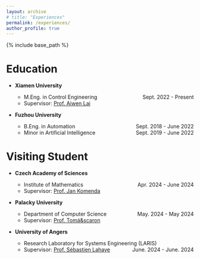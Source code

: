 ```yaml
---
layout: archive
# title: "Experiences"
permalink: /experiences/
author_profile: true
---
```


{% include base_path %}

# Education
- **Xiamen University**
    - M.Eng. in Control Engineering <span style="float:right"> Sept. 2022 - Present</span>
    - Supervisor: [Prof. Aiwen Lai](https://aivens123.github.io/aiwenlai.github.io/)

- **Fuzhou University**
    - B.Eng. in Automation <span style="float:right"> Sept. 2018 - June 2022</span>
    - Minor in Artificial Intelligence <span style="float:right"> Sept. 2019 - June 2022</span>

# Visiting Student
- **Czech Academy of Sciences**
    - Institute of Mathematics <span style="float:right"> Apr. 2024 - June 2024</span>
    - Supervisor: [Prof. Jan Komenda](https://www.math.cas.cz/index.php/members/researcher/50)

- **Palacky University**
    - Department of Computer Science <span style="float:right"> May. 2024 - May 2024</span>
    - Supervisor: [Prof. Tom&aacute;&scaron](https://apollo.inf.upol.cz/~masopust/)

- **University of Angers**
    - Research Laboratory for Systems Engineering (LARIS) <span style="float:right"> June. 2024 - June. 2024</span>
    - Supervisor: [Prof. S&eacute;bastien Lahaye](http://perso-laris.univ-angers.fr/~lahaye/)